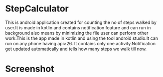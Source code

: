 # StepCalculator

This is android application created for counting the no of steps walked by user.It is made in kotlin and contains notification feature and can run in background also
means by minimizing the file user can perform other work.This is the app made in kotlin and using the tool android studio.It can run on any phone having api>26.
It contains only one activity.Notification get updated automatically and tells how many steps we walk till now.

# Screenshot
